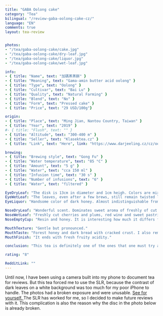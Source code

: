 ```yaml
---
title: "GABA Oolong cake"
category: "Tea"
bilingual: "/review-gaba-oolong-cake-cz/"
language: "EN"
comments: true
layout: tea-review


photos:
- "/tea/gaba-oolong-cake/cake.jpg"
- "/tea/gaba-oolong-cake/dry-leaf.jpg"
- "/tea/gaba-oolong-cake/liquor.jpg"
- "/tea/gaba-oolong-cake/wet-leaf.jpg"

info:
- { title: "Name", text: "加碼茶茶餅" }
- { title: "Meaning", text: "Gama-amin butter acid oolong" }
- { title: "Type", text: "Oolong" }
- { title: "Cultivar", text: "Bai Lu" }
- { title: "Quality", text: "Natural Farming" }
- { title: "Blend", text: "No" }
- { title: "Form", text: "Pressed cake" }
- { title: "Price", text: "29 USD/100g"}

origin:
- { title: "Place", text: "Ming Jian, Nantou Country, Taiwan" }
- { title: "Year", text: "2019" }
#- { title: "Flush", text: "" }
- { title: "Altitude", text: "300-400 m" }
- { title: "Seller", text: "Klasektea.cz" }
- { title: "Link", text: "Here", link: "https://www.darjeeling.cz/cz/oolong/gaba-oolong-tea-cake-1840" }

brewing:
- { title: "Brewing style", text: "Gong Fu" }
- { title: "Water temperature", text: "85 °C" }
- { title: "Amount", text: "5 g" }
- { title: "Water", text: "cca 150 ml" }
- { title: "Infusion time", text: "30 s" }
- { title: "Number of infusions", text: "6" }
- { title: "Water", text: "filtered" }

EyeDryLeaf: "The disk is 13cm in diameter and 1cm heigh. Colors are mixing to each other like painting by Vincent van Gogha. There is alot alot of shades of brown. The darkest shades are reminding me of the typical color on old faded paintings in church and the lightest color of salty caramel."
EyeWetLeaf: "The leaves, even after a few brews, still remain twisted like a crepe. The teapot looks full of damp raven feathers."
EyeLiquor: "Handsome color of dark honey. Almost indistinguishable from Caribbean rums."

NoseDryLeaf: "Wonderful scent. Dominates sweet aroma of freshly of cut stone fruit. You can also smell a welder with oranges from the Christmas market on the Old Town Square."
NoseWetLeaf: "Freshly cut cherries and plums, red wine and sweet pastries."
NoseEmptyCup: "Resin and honey. It is interesting how much it differs from the aroma of the leaves."

MouthTexture: "Gentle but pronounced."
MouthTaste: "Forest honey and dark bread with cracked crust. I also remembered the nuts in the candy that my parents had bought me as a child on the fair."
MouthFinish: "It ends with fresh fruity acidity."

conclusion: "This tea is definitely one of the ones that one must try at least once in a lifetime. Not only because of its uniqueness, but also because of its simple preparation. It is one of the few teas that does not become bitter at all, even when brewed for a long time. I highly recommend it to people who do not yet have much experience with making tea."

rating: "8"

RedditLink: ""
---
```


Until now, I have been using a camera built into my phone to document tea for reviews. But this tea forced me to use the SLR, because the contrast of dark leaves on a white background was too much for my poor iPhone to handle. The photos had a broken exposure and were unusable. <a href="/tea/gaba-oolong-cake/cake-unused.jpg"> See for yourself. </a> The SLR has worked for me, so I decided to make future reviews with it. This complication is also the reason why the disc in the photo below is already broken.
